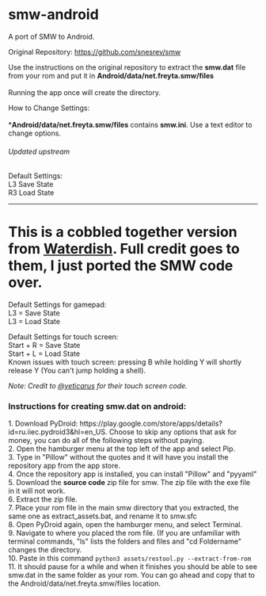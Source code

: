 
# smw-android
A port of SMW to Android. <br>

Original Repository: https://github.com/snesrev/smw <br>

Use the instructions on the original repository to extract the **smw.dat** file from your rom and put it in **Android/data/net.freyta.smw/files** <br>  
Running the app once will create the directory. <br>

How to Change Settings:  <br>  
***Android/data/net.freyta.smw/files** contains **smw.ini**. Use a text editor to change options.<br>

###### Updated upstream
Default Settings:<br>
L3 Save State <br>
R3 Load State <br>

------

This is a cobbled together version from [Waterdish](https://github.com/Waterdish/zelda3-android). Full credit goes to them, I just ported the SMW code over.
=======
Default Settings for gamepad:  <br>
L3 = Save State<br>
L3 = Load State <br>

Default Settings for touch screen:<br>
Start + R = Save State<br>
Start + L = Load State<br>
Known issues with touch screen: pressing B while holding Y will shortly release Y (You can't jump holding a shell).<br>

*Note: Credit to [@yeticarus](https://github.com/yeticarus) for their touch screen code.* 


<h3>Instructions for creating smw.dat on android:</h3>
1. Download PyDroid: https://play.google.com/store/apps/details?id=ru.iiec.pydroid3&hl=en_US. Choose to skip any options that ask for money, you can do all of the following steps without paying.<br>
2. Open the hamburger menu at the top left of the app and select Pip.<br>
3. Type in "Pillow" without the quotes and it will have you install the repository app from the app store.<br>
4. Once the repository app is installed, you can install "Pillow" and "pyyaml" <br>
5. Download the <b>source code</b> zip file for smw. The zip file with the exe file in it will not work. <br>
6. Extract the zip file. <br>
7. Place your rom file in the main smw directory that you extracted, the same one as extract_assets.bat, and rename it to smw.sfc <br>
8. Open PyDroid again, open the hamburger menu, and select Terminal.<br>
9. Navigate to where you placed the rom file. (If you are unfamiliar with terminal commands, "ls" lists the folders and files and "cd Foldername" changes the directory.  <br> 
10. Paste in this command <code>python3 assets/restool.py --extract-from-rom</code> <br>
11. It should pause for a while and when it finishes you should be able to see smw.dat in the same folder as your rom. You can go ahead and copy that to the Android/data/net.freyta.smw/files location. <br>
